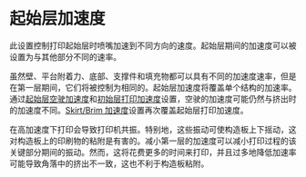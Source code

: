 起始层加速度
====
此设置控制打印起始层时喷嘴加速到不同方向的速度。起始层期间的加速度可以被设置为与其他部分不同的速率。

虽然壁、平台附着力、底部、支撑件和填充物都可以具有不同的加速度速率，但是在第一层期间，它们将被控制为相同的。起始层加速度将覆盖单个结构的加速率。通过[起始层空驶加速度](acceleration_travel_layer_0.md)和[初始层打印加速度](acceleration_print_layer_0.md)设置，空驶的加速度可能仍然与挤出时的加速度不同。[Skirt/Brim 加速度](acceleration_skirt_brim.md)设置再次覆盖起始层打印加速度。

在高加速度下打印会导致打印机共振。特别地，这些振动可使构造板上下摇动，这对构造板上的印刷物的粘附是有害的。减小第一层的加速度可以减小打印过程的该关键部分期间的振动。然而，这将花费更多的时间来打印，并且过多地降低加速率可能导致角落中的挤出不一致，这也不利于构造板粘附。
